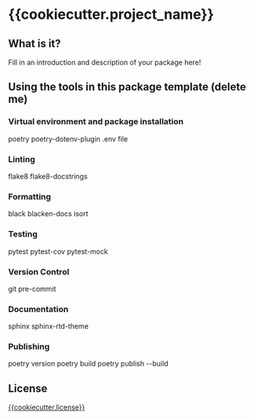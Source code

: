 # {{cookiecutter.project_name}}

## What is it?
Fill in an introduction and description of your package here!

## Using the tools in this package template (delete me)

### Virtual environment and package installation
poetry
poetry-dotenv-plugin
.env file
### Linting
flake8
flake8-docstrings

### Formatting
black
blacken-docs
isort

### Testing
pytest
pytest-cov
pytest-mock

### Version Control
git
pre-commit

### Documentation
sphinx
sphinx-rtd-theme

### Publishing
poetry version
poetry build
poetry publish --build

## License
[{{cookiecutter.license}}](LICENSE)
